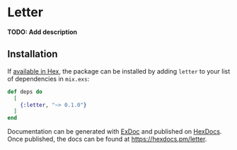# Letter

**TODO: Add description**

## Installation

If [available in Hex](https://hex.pm/docs/publish), the package can be installed
by adding `letter` to your list of dependencies in `mix.exs`:

```elixir
def deps do
  [
    {:letter, "~> 0.1.0"}
  ]
end
```

Documentation can be generated with [ExDoc](https://github.com/elixir-lang/ex_doc)
and published on [HexDocs](https://hexdocs.pm). Once published, the docs can
be found at <https://hexdocs.pm/letter>.

